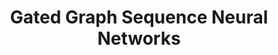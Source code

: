 ---
title: Gated Graph Sequence Neural Networks
tags: [GNN, Gated Networks, OG]
style: fill
color: primary
description: A dive into the theory of GGSNN
external_url: https://iq.opengenus.org/gated-graph-sequence-neural-networks/
---
